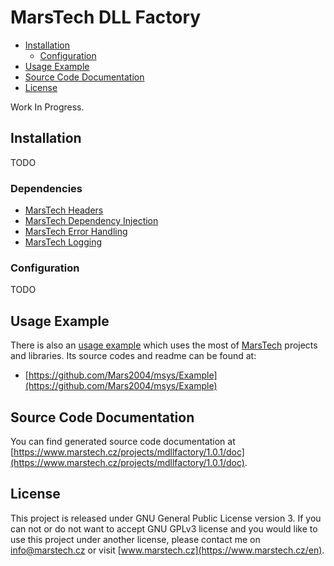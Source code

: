# MarsTech DLL Factory
 - [Installation](#installation)
	 - [Configuration](#configuration)
 - [Usage Example](#usage-example)
 - [Source Code Documentation](#source-code-documentation)
 - [License](#license)

Work In Progress.

## Installation
TODO

### Dependencies

 - [MarsTech Headers](https://github.com/Mars2004/mheaders)
 - [MarsTech Dependency Injection](https://github.com/Mars2004/mdi)
 - [MarsTech Error Handling](https://github.com/Mars2004/merror)
 - [MarsTech Logging](https://github.com/Mars2004/mlogging)

### Configuration
TODO

## Usage Example
There is also an [usage example](https://github.com/Mars2004/msys/Example) which uses the most of [MarsTech](https://github.com/Mars2004) projects and libraries.
Its source codes and readme can be found at:
 - [https://github.com/Mars2004/msys/Example](https://github.com/Mars2004/msys/Example)

## Source Code Documentation
You can find generated source code documentation at [https://www.marstech.cz/projects/mdllfactory/1.0.1/doc](https://www.marstech.cz/projects/mdllfactory/1.0.1/doc).

## License
This project is released under GNU General Public License version 3. If you can not or do not want to accept GNU GPLv3 license and you would like to use this project under another license, please contact me on [info@marstech.cz](mailto:info@marstech.cz) or visit [www.marstech.cz](https://www.marstech.cz/en).
